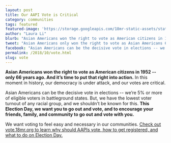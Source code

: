 ```yaml
---
layout: post
title: Our AAPI Vote is Critical
category: communities
tags: featured
featured-image: 'https://storage.googleapis.com/18mr-static-assets/static/images/featured/2018-10-vote.jpg'
author: "Laura Li"
blurb: "Asian Americans won the right to vote as American citizens in 1952 -- only 66 years ago. And it’s time to put that right into action. In this moment in history, our democracy is under attack, and our votes are critical."
tweet: "Asian Americans only won the right to vote as Asian Americans 66 years ago. Yet, only 56% of us are even registered. This Election Day, let's get out and vote. %23OurAAPIVote "
facebook: "Asian Americans can be the decisive vote in elections -- we’re 5% or more of eligible voters in battleground states. But, we have the lowest voter turnout of any racial group. This Election Day, we want you to go out and vote, and to encourage your friends, family, and community to go out and vote with you."
permalink: /2018/10/vote.html
slug: vote
---
```


**Asian Americans won the right to vote as American citizens in 1952 -- only 66 years ago. And it’s time to put that right into action.** In this moment in history, our democracy is under attack, and our votes are critical.

Asian Americans can be the decisive vote in elections -- we’re 5% or more of eligible voters in battleground states. But, we have the lowest voter turnout of any racial group, and we shouldn’t be known for this. **This Election Day, we want you to go out and vote, and to encourage your friends, family, and community to go out and vote with you.**

We want voting to feel easy and necessary in our communities. [Check out vote.18mr.org to learn why should AAPIs vote, how to get registered, and what to do on Election Day.](https://vote.18mr.org/)

